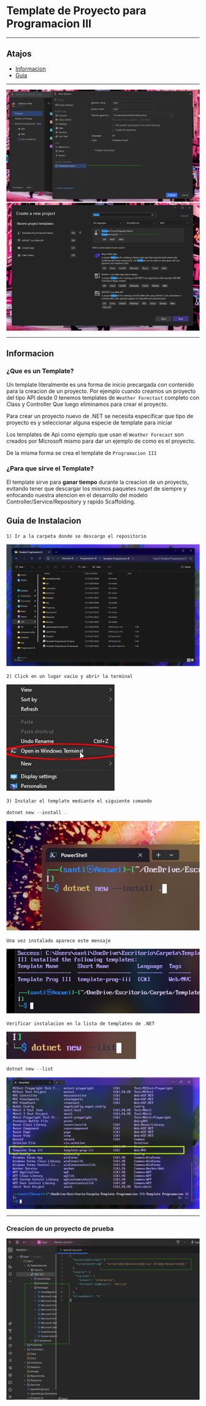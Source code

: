 # Template de Proyecto para Programacion III

---

## Atajos
   - [Informacion](#informacion)
   - [Guia](#Guia-de-Instalacion)

---

![Rider](/img/inicioRd.png "Creacion de un proyecto en Rider")
![Visual Studio](/img/inicioVs.png "Creacion de un proyecto en Visual Studio")

---

## Informacion

### ¿Que es un Template?

Un template literalmente es una forma de inicio precargada con contenido para la creacion de un proyecto.
Por ejemplo cuando creamos un proyecto del tipo API desde 0 tenemos templates de `Weather Forectast` completo con Class y Controller
Que luego eliminamos para crear el proyecto.

Para crear un proyecto nuevo de .NET se necesita especificar que tipo de proyecto es y seleccionar alguna especie de template para iniciar

Los templates de Api como ejemplo que usan el `Weather Forecast` son creados por Microsoft mismo para dar un ejemplo de como es el proyecto.

De la misma forma se crea el template de `Programacion III`

### ¿Para que sirve el Template?

El template sirve para **ganar tiempo** durante la creacion de un proyecto, evitando tener que descargar los mismos paquetes *nuget* de siempre y enfocando nuestra atencion en el desarrollo del modelo Controller/Service/Repository y rapido Scaffolding.

## Guia de Instalacion

`1) Ir a la carpeta donde se descargo el repositorio`

![Folder](/img/folder.png "Carpeta contenedora")

`2) Click en un lugar vacio y abrir la terminal`

![Click](/img/open.png "Abrir la terminal de windows en este directorio")

`3) Instalar el template mediante el siguiente comando`

```powershell
dotnet new --install .
```

![Command](/img/command.png "Comando de instalacion")

`Una vez instalado aparece este mensaje`

![Mensaje](/img/installed.png "Instalado")

`Verificar instalacion en la lista de templates de .NET`

![ListCmd](/img/listCom.png "Comando para ver listado")

```powershell
dotnet new --list
```

![Lista](/img/list.png "Lista de templates")

---

### Creacion de un proyecto de prueba

![Ejemplo](/img/peek.png "Proyecto de ejemplo")